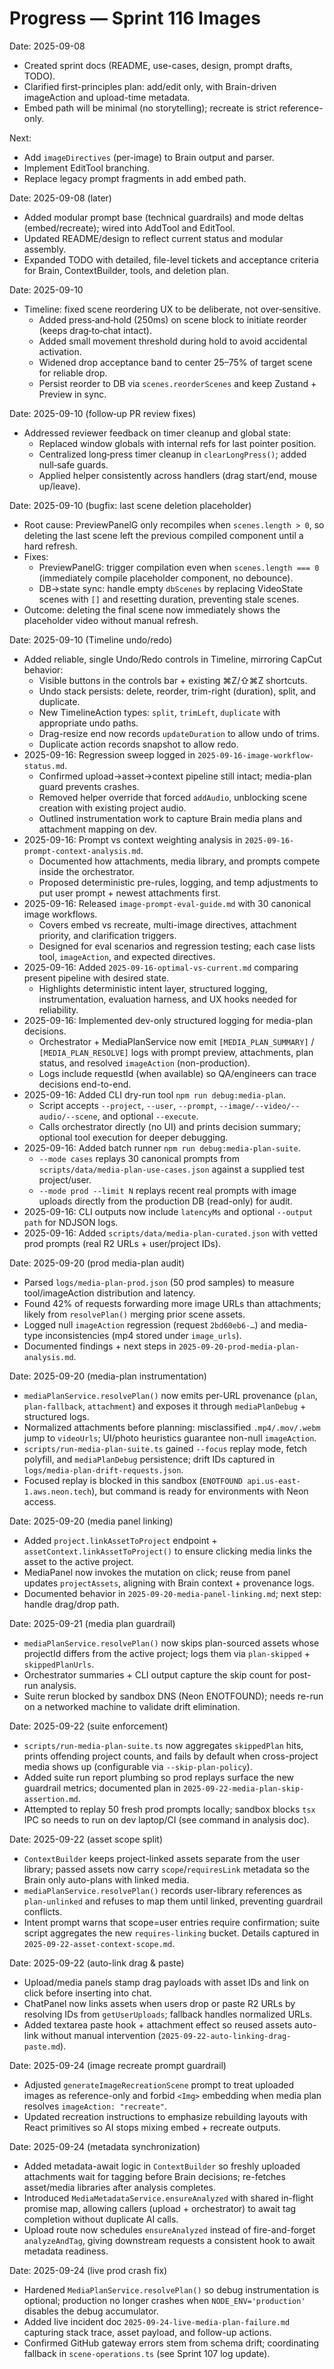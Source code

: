 # Progress — Sprint 116 Images

Date: 2025-09-08
- Created sprint docs (README, use-cases, design, prompt drafts, TODO).
- Clarified first-principles plan: add/edit only, with Brain-driven imageAction and upload-time metadata.
- Embed path will be minimal (no storytelling); recreate is strict reference-only.

Next:
- Add `imageDirectives` (per-image) to Brain output and parser.
- Implement EditTool branching.
- Replace legacy prompt fragments in add embed path.

Date: 2025-09-08 (later)
- Added modular prompt base (technical guardrails) and mode deltas (embed/recreate); wired into AddTool and EditTool.
- Updated README/design to reflect current status and modular assembly.
- Expanded TODO with detailed, file-level tickets and acceptance criteria for Brain, ContextBuilder, tools, and deletion plan.

Date: 2025-09-10
- Timeline: fixed scene reordering UX to be deliberate, not over‑sensitive.
  - Added press‑and‑hold (250ms) on scene block to initiate reorder (keeps drag‑to‑chat intact).
  - Added small movement threshold during hold to avoid accidental activation.
  - Widened drop acceptance band to center 25–75% of target scene for reliable drop.
  - Persist reorder to DB via `scenes.reorderScenes` and keep Zustand + Preview in sync.

Date: 2025-09-10 (follow‑up PR review fixes)
- Addressed reviewer feedback on timer cleanup and global state:
  - Replaced window globals with internal refs for last pointer position.
  - Centralized long‑press timer cleanup in `clearLongPress()`; added null‑safe guards.
  - Applied helper consistently across handlers (drag start/end, mouse up/leave).

Date: 2025-09-10 (bugfix: last scene deletion placeholder)
- Root cause: PreviewPanelG only recompiles when `scenes.length > 0`, so deleting the last scene left the previous compiled component until a hard refresh.
- Fixes:
  - PreviewPanelG: trigger compilation even when `scenes.length === 0` (immediately compile placeholder component, no debounce).
  - DB→state sync: handle empty `dbScenes` by replacing VideoState scenes with `[]` and resetting duration, preventing stale scenes.
- Outcome: deleting the final scene now immediately shows the placeholder video without manual refresh.

Date: 2025-09-10 (Timeline undo/redo)
- Added reliable, single Undo/Redo controls in Timeline, mirroring CapCut behavior:
  - Visible buttons in the controls bar + existing ⌘Z/⇧⌘Z shortcuts.
  - Undo stack persists: delete, reorder, trim-right (duration), split, and duplicate.
  - New TimelineAction types: `split`, `trimLeft`, `duplicate` with appropriate undo paths.
  - Drag-resize end now records `updateDuration` to allow undo of trims.
  - Duplicate action records snapshot to allow redo.
- 2025-09-16: Regression sweep logged in `2025-09-16-image-workflow-status.md`.
  - Confirmed upload→asset→context pipeline still intact; media-plan guard prevents crashes.
  - Removed helper override that forced `addAudio`, unblocking scene creation with existing project audio.
  - Outlined instrumentation work to capture Brain media plans and attachment mapping on dev.
- 2025-09-16: Prompt vs context weighting analysis in `2025-09-16-prompt-context-analysis.md`.
  - Documented how attachments, media library, and prompts compete inside the orchestrator.
  - Proposed deterministic pre-rules, logging, and temp adjustments to put user prompt + newest attachments first.
- 2025-09-16: Released `image-prompt-eval-guide.md` with 30 canonical image workflows.
  - Covers embed vs recreate, multi-image directives, attachment priority, and clarification triggers.
  - Designed for eval scenarios and regression testing; each case lists tool, `imageAction`, and expected directives.
- 2025-09-16: Added `2025-09-16-optimal-vs-current.md` comparing present pipeline with desired state.
  - Highlights deterministic intent layer, structured logging, instrumentation, evaluation harness, and UX hooks needed for reliability.
- 2025-09-16: Implemented dev-only structured logging for media-plan decisions.
  - Orchestrator + MediaPlanService now emit `[MEDIA_PLAN_SUMMARY]` / `[MEDIA_PLAN_RESOLVE]` logs with prompt preview, attachments, plan status, and resolved `imageAction` (non-production).
  - Logs include requestId (when available) so QA/engineers can trace decisions end-to-end.
- 2025-09-16: Added CLI dry-run tool `npm run debug:media-plan`.
  - Script accepts `--project`, `--user`, `--prompt`, `--image/--video/--audio/--scene`, and optional `--execute`.
  - Calls orchestrator directly (no UI) and prints decision summary; optional tool execution for deeper debugging.
- 2025-09-16: Added batch runner `npm run debug:media-plan-suite`.
  - `--mode cases` replays 30 canonical prompts from `scripts/data/media-plan-use-cases.json` against a supplied test project/user.
  - `--mode prod --limit N` replays recent real prompts with image uploads directly from the production DB (read-only) for audit.
- 2025-09-16: CLI outputs now include `latencyMs` and optional `--output path` for NDJSON logs.
- 2025-09-16: Added `scripts/data/media-plan-curated.json` with vetted prod prompts (real R2 URLs + user/project IDs).

Date: 2025-09-20 (prod media-plan audit)
- Parsed `logs/media-plan-prod.json` (50 prod samples) to measure tool/imageAction distribution and latency.
- Found 42% of requests forwarding more image URLs than attachments; likely from `resolvePlan()` merging prior scene assets.
- Logged null `imageAction` regression (request `2bd60eb6-…`) and media-type inconsistencies (mp4 stored under `image_urls`).
- Documented findings + next steps in `2025-09-20-prod-media-plan-analysis.md`.

Date: 2025-09-20 (media-plan instrumentation)
- `mediaPlanService.resolvePlan()` now emits per-URL provenance (`plan`, `plan-fallback`, `attachment`) and exposes it through `mediaPlanDebug` + structured logs.
- Normalized attachments before planning: misclassified `.mp4/.mov/.webm` jump to `videoUrls`; UI/photo heuristics guarantee non-null `imageAction`.
- `scripts/run-media-plan-suite.ts` gained `--focus` replay mode, fetch polyfill, and `mediaPlanDebug` persistence; drift IDs captured in `logs/media-plan-drift-requests.json`.
- Focused replay is blocked in this sandbox (`ENOTFOUND api.us-east-1.aws.neon.tech`), but command is ready for environments with Neon access.

Date: 2025-09-20 (media panel linking)
- Added `project.linkAssetToProject` endpoint + `assetContext.linkAssetToProject()` to ensure clicking media links the asset to the active project.
- MediaPanel now invokes the mutation on click; reuse from panel updates `projectAssets`, aligning with Brain context + provenance logs.
- Documented behavior in `2025-09-20-media-panel-linking.md`; next step: handle drag/drop path.

Date: 2025-09-21 (media plan guardrail)
- `mediaPlanService.resolvePlan()` now skips plan-sourced assets whose projectId differs from the active project; logs them via `plan-skipped` + `skippedPlanUrls`.
- Orchestrator summaries + CLI output capture the skip count for post-run analysis.
- Suite rerun blocked by sandbox DNS (Neon ENOTFOUND); needs re-run on a networked machine to validate drift elimination.

Date: 2025-09-22 (suite enforcement)
- `scripts/run-media-plan-suite.ts` now aggregates `skippedPlan` hits, prints offending project counts, and fails by default when cross-project media shows up (configurable via `--skip-plan-policy`).
- Added suite run report plumbing so prod replays surface the new guardrail metrics; documented plan in `2025-09-22-media-plan-skip-assertion.md`.
- Attempted to replay 50 fresh prod prompts locally; sandbox blocks `tsx` IPC so needs to run on dev laptop/CI (see command in analysis doc).

Date: 2025-09-22 (asset scope split)
- `ContextBuilder` keeps project-linked assets separate from the user library; passed assets now carry `scope`/`requiresLink` metadata so the Brain only auto-plans with linked media.
- `mediaPlanService.resolvePlan()` records user-library references as `plan-unlinked` and refuses to map them until linked, preventing guardrail conflicts.
- Intent prompt warns that scope=user entries require confirmation; suite script aggregates the new `requires-linking` bucket. Details captured in `2025-09-22-asset-context-scope.md`.

Date: 2025-09-22 (auto-link drag & paste)
- Upload/media panels stamp drag payloads with asset IDs and link on click before inserting into chat.
- ChatPanel now links assets when users drop or paste R2 URLs by resolving IDs from `getUserUploads`; fallback handles normalized URLs.
- Added textarea paste hook + attachment effect so reused assets auto-link without manual intervention (`2025-09-22-auto-linking-drag-paste.md`).

Date: 2025-09-24 (image recreate prompt guardrail)
- Adjusted `generateImageRecreationScene` prompt to treat uploaded images as reference-only and forbid `<Img>` embedding when media plan resolves `imageAction: "recreate"`.
- Updated recreation instructions to emphasize rebuilding layouts with React primitives so AI stops mixing embed + recreate outputs.

Date: 2025-09-24 (metadata synchronization)
- Added metadata-await logic in `ContextBuilder` so freshly uploaded attachments wait for tagging before Brain decisions; re-fetches asset/media libraries after analysis completes.
- Introduced `MediaMetadataService.ensureAnalyzed` with shared in-flight promise map, allowing callers (upload + orchestrator) to await tag completion without duplicate AI calls.
- Upload route now schedules `ensureAnalyzed` instead of fire-and-forget `analyzeAndTag`, giving downstream requests a consistent hook to await metadata readiness.

Date: 2025-09-24 (live prod crash fix)
- Hardened `MediaPlanService.resolvePlan()` so debug instrumentation is optional; production no longer crashes when `NODE_ENV='production'` disables the debug accumulator.
- Added live incident doc `2025-09-24-live-media-plan-failure.md` capturing stack trace, asset payload, and follow-up actions.
- Confirmed GitHub gateway errors stem from schema drift; coordinating fallback in `scene-operations.ts` (see Sprint 107 log update).
